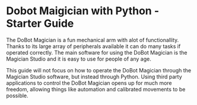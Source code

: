 # Dobot Maigician with Python - Starter Guide

The DoBot Magician is a fun mechanical arm with alot of functionallity. Thanks to its large array of peripherals available it can do many tasks if operated correctly. The main software for using the DoBot Magician is the Magician Studio and it is easy to use for people of any age. 

This guide will not focus on how to operate the DoBot Magician through the Magician Studio software, but instead through Python. Using third party applications to control the DoBot Magician opens up for much more freedom, allowing things like automation and calibrated movements to be possible.
